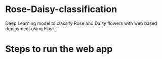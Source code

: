 # Rose-Daisy-classification
Deep Learning model to classify Rose and Daisy flowers with web based deployment using Flask

# Steps to run the web app
